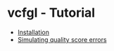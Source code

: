 # vcfgl - Tutorial


- <a href="https://github.com/isinaltinkaya/vcfgl/doc/install.MD">Installation</a>
- <a href="https://github.com/isinaltinkaya/vcfgl/doc/error_qs.MD">Simulating quality score errors</a>

    